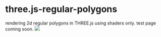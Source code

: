 # three.js-regular-polygons
rendering 2d regular polygons in THREE.js using shaders only.
test page coming soon.
<img src="https://github.com/nicoptere/three.js-regular-polygons/img/cover.png">

